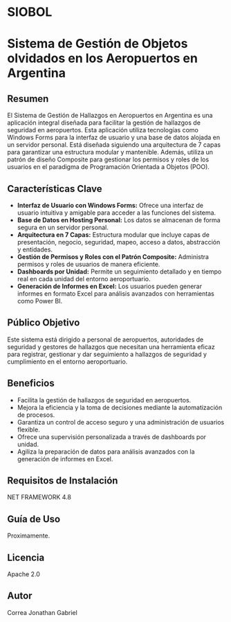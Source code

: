 # SIOBOL
# Sistema de Gestión de Objetos olvidados en los Aeropuertos en Argentina

## Resumen
El Sistema de Gestión de Hallazgos en Aeropuertos en Argentina es una aplicación integral diseñada para facilitar la gestión de hallazgos de seguridad en aeropuertos. Esta aplicación utiliza tecnologías como Windows Forms para la interfaz de usuario y una base de datos alojada en un servidor personal. Está diseñada siguiendo una arquitectura de 7 capas para garantizar una estructura modular y mantenible. Además, utiliza un patrón de diseño Composite para gestionar los permisos y roles de los usuarios en el paradigma de Programación Orientada a Objetos (POO).

## Características Clave
- **Interfaz de Usuario con Windows Forms:** Ofrece una interfaz de usuario intuitiva y amigable para acceder a las funciones del sistema.
- **Base de Datos en Hosting Personal:** Los datos se almacenan de forma segura en un servidor personal.
- **Arquitectura en 7 Capas:** Estructura modular que incluye capas de presentación, negocio, seguridad, mapeo, acceso a datos, abstracción y entidades.
- **Gestión de Permisos y Roles con el Patrón Composite:** Administra permisos y roles de usuarios de manera eficiente.
- **Dashboards por Unidad:** Permite un seguimiento detallado y en tiempo real en cada unidad del entorno aeroportuario.
- **Generación de Informes en Excel:** Los usuarios pueden generar informes en formato Excel para análisis avanzados con herramientas como Power BI.

## Público Objetivo
Este sistema está dirigido a personal de aeropuertos, autoridades de seguridad y gestores de hallazgos que necesitan una herramienta eficaz para registrar, gestionar y dar seguimiento a hallazgos de seguridad y cumplimiento en el entorno aeroportuario.

## Beneficios
- Facilita la gestión de hallazgos de seguridad en aeropuertos.
- Mejora la eficiencia y la toma de decisiones mediante la automatización de procesos.
- Garantiza un control de acceso seguro y una administración de usuarios flexible.
- Ofrece una supervisión personalizada a través de dashboards por unidad.
- Agiliza la preparación de datos para análisis avanzados con la generación de informes en Excel.

## Requisitos de Instalación
NET FRAMEWORK 4.8

## Guía de Uso
Proximamente.


## Licencia
Apache 2.0

## Autor
Correa Jonathan Gabriel
 
